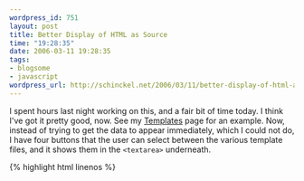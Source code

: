 ```yaml
--- 
wordpress_id: 751
layout: post
title: Better Display of HTML as Source
time: "19:28:35"
date: 2006-03-11 19:28:35
tags: 
- blogsome
- javascript
wordpress_url: http://schinckel.net/2006/03/11/better-display-of-html-as-source/
---
```

I spent hours last night working on this, and a fair bit of time today. I think I've got it pretty good, now. See my [Templates][1] page for an example. Now, instead of trying to get the data to appear immediately, which I could not do, I have four buttons that the user can select between the various template files, and it shows them in the `<textarea>` underneath. 
    
{% highlight html linenos %}
    <script type="text/javascript">
        var req1 = new XMLHttpRequest(); 
        req1.open("GET", "/templates/index.html",true); 
        req1.send(""); 
        var req2 = new XMLHttpRequest(); 
        req2.open("GET", "/templates/post.html",true); 
        req2.send(""); 
        var req3 = new XMLHttpRequest(); 
        req3.open("GET", "/templates/comments.html",true); 
        req3.send(""); 
        var req4 = new XMLHttpRequest(); 
        req4.open("GET", "/templates/wp-layout.css",true); 
        req4.send(""); 
    
    function Display(text){
        document.getElementById('template').innerHTML = text;
    }
    </script>
    
    <p>This is the current, up to date version of my conversion of Patricia Müller's Connections Template for Blogsome.</p>
    
    <p>There are four files that Blogsome uses, you need to ensure that the correct data goes into each.  Each one also has, by default some features enabled.  There is commenting throughout that will enable you to disable that which you do not want.</p>
    
    <p><a class="button" onclick="Display(req1.responseText);">Main Page</a> 
    <a class="button" onclick="Display(req2.responseText);">Post</a> 
    <a class="button" onclick="Display(req3.responseText);">Comments</a> 
    <a class="button" onclick="Display(req4.responseText);">Style Sheet</a></p>
    
    <p><textarea id="template" wrap="off"  style='width:95%;height:500px;'>Click on a button above to display the template contents.</textarea></p>
{% endhighlight %}

I probably could have saved the data to variables, and reused the `XMLHttpRequest` item, but then I would have had to find some way to wait for the response code, and that kept failing for me. 

[Kissing You][2] • [Des'ree][3] • [][4] ★★★½

   [1]: /template/
   [2]: itms://phobos.apple.com/WebObjects/MZSearch.woa/wa/advancedSearchResults?songTerm=Kissing+You&artistTerm=Des'ree
   [3]: itms://phobos.apple.com/WebObjects/MZSearch.woa/wa/advancedSearchResults?artistTerm=Des'ree
   [4]: itms://phobos.apple.com/WebObjects/MZSearch.woa/wa/advancedSearchResults?albumTerm=&artistTerm=Des'ree


